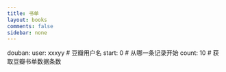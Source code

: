 ```yaml
---
title: 书单
layout: books
comments: false
sidebar: none
---
```

douban:
  user: xxxyy # 豆瓣用户名
  start: 0 # 从哪一条记录开始
  count: 10 # 获取豆瓣书单数据条数
